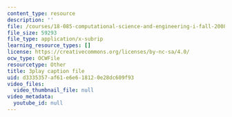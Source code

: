 ```yaml
---
content_type: resource
description: ''
file: /courses/18-085-computational-science-and-engineering-i-fall-2008/d3335357af61e6e618120e28dc609f93_2Ola674-PPw.srt
file_size: 59293
file_type: application/x-subrip
learning_resource_types: []
license: https://creativecommons.org/licenses/by-nc-sa/4.0/
ocw_type: OCWFile
resourcetype: Other
title: 3play caption file
uid: d3335357-af61-e6e6-1812-0e28dc609f93
video_files:
  video_thumbnail_file: null
video_metadata:
  youtube_id: null
---
```

